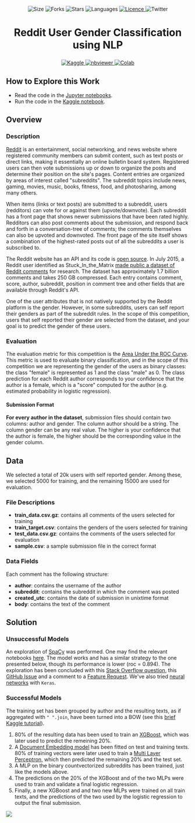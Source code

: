 <!-- Meta-Badges -->
</p>

<p align="center">
    <img alt="Size" src="https://img.shields.io/github/repo-size/InPhyT/RedditTextClassification">
  </a>
  <img alt="Forks" src="https://img.shields.io/github/forks/InPhyT/RedditTextClassification">
  </a>
  <img alt="Stars" src="https://img.shields.io/github/stars/InPhyT/RedditTextClassification">
  </a>
  <img alt="Languages" src="https://img.shields.io/github/languages/count/InPhyT/RedditTextClassification">
  </a>
  <a href="https://github.com/InPhyT/RedditTextClassification/graphs/contributors">
  <img alt="Licence" src="https://img.shields.io/github/license/InPhyT/RedditTextClassification">
  </a>
  <img alt="Twitter" src="https://img.shields.io/twitter/url?url=https%3A%2F%2Fgithub.com%2FInPhyT%2FRedditTextClassification"
  </a>
  
</p>

<!-- Title -->
<h1 align="center">
  Reddit User Gender Classification using NLP 
</h1>

<!-- Subtitle -->
<h3 align="center">
</h3>

<!-- Badges -->
</p>

<p align="center">
  <a href="https://www.kaggle.com/inphyt2020/dataminingchallange">
    <img alt="Kaggle" src="https://kaggle.com/static/images/open-in-kaggle.svg">
  </a>
  <a href="https://nbviewer.jupyter.org/github/InPhyT/DataMiningChallange/">
    <img alt="nbviewer" src="https://github.com/jupyter/design/blob/master/logos/Badges/nbviewer_badge.svg">
  </a>
  <a href="https://colab.research.google.com/github/InPhyT/DataMiningChallange/blob/master">
    <img alt="Colab" src="https://colab.research.google.com/assets/colab-badge.svg">
  </a>
  
</p>

## How to Explore this Work

* Read the code in the [Jupyter notebooks](https://nbviewer.jupyter.org/github/InPhyT/DataMiningChallange/blob/master/Notebooks/notebook.ipynb).
* Run the code in the [Kaggle notebook](https://www.kaggle.com/inphyt2020/dataminingchallange).

## Overview 

### Description

[Reddit](http://www.reddit.com/) is an entertainment, social networking, and news website where registered community members can submit content, such as text posts or direct links, making it essentially an online bulletin board system. Registered users can then vote submissions up or down to organize the posts and determine their position on the site's pages. Content entries are organized by areas of interest called "subreddits". The subreddit topics include news, gaming, movies, music, books, fitness, food, and photosharing, among many others.

When items (links or text posts) are submitted to a subreddit, users (redditors) can vote for or against them (upvote/downvote). Each subreddit has a front page that shows newer submissions that have been rated highly. Redditors can also post comments about the submission, and respond back and forth in a conversation-tree of comments; the comments themselves can also be upvoted and downvoted. The front page of the site itself shows a combination of the highest-rated posts out of all the subreddits a user is subscribed to.

The Reddit website has an API and its code is [open source](https://github.com/reddit/reddit/#apis). In July 2015, a Reddit user identified as Stuck_In_the_Matrix [made public a dataset of Reddit comments](https://www.reddit.com/r/datasets/comments/3bxlg7/i_have_every_publicly_available_reddit_comment) for research. The dataset has approximately 1.7 billion comments and takes 250 GB compressed. Each entry contains comment, score, author, subreddit, position in comment tree and other fields that are available through Reddit's API.

One of the user attributes that is not natively supported by the Reddit platform is the gender. However, in some subreddits, users can self report their genders as part of the subreddit rules. In the scope of this competition, users that self reported their gender are selected from the dataset, and your goal is to predict the gender of these users.

### Evaluation 

The evaluation metric for this competition is the [Area Under the ROC Curve](https://en.wikipedia.org/wiki/Receiver_operating_characteristic). This metric is used to evaluate binary classification, and in the scope of this competition we are representing the gender of the users as binary classes: the class "female" is represented as 1 and the class "male" as 0. The class prediction for each Reddit author corresponds to your confidence that the author is a female, which is a "score" computed for the author (e.g. estimated probability in logistic regression).

#### Submission Format

**For every author in the dataset**, submission files should contain two columns: author and gender. The column author should be a string. The column gender can be any real value. The higher is your confidence that the author is female, the higher should be the corresponding value in the gender column.

## Data 

We selected a total of 20k users with self reported gender. Among these, we selected 5000 for training, and the remaining 15000 are used for evaluation. 

### File Descriptions

* **train_data.csv.gz**: contains all comments of the users selected for training
* **train_target.csv**: contains the genders of the users selected for training
* **test_data.csv.gz**: contains the comments of the users selected for evaluation
* **sample.csv**: a sample submission file in the correct format

### Data Fields

Each comment has the following structure:

* **author**: contains the username of the author
* **subreddit**: contains the subreddit in which the comment was posted
* **created_utc**: contains the date of submission in unixtime format
* **body**: contains the text of the comment

## Solution 

### Unsuccessful Models

An exploration of [SpaCy](https://github.com/explosion/spaCy) was performed. One may find the relevant notebooks [here](https://nbviewer.jupyter.org/github/InPhyT/DataMiningChallange/tree/master/spaCy/). The model works and has a similar strategy to the one presented below, though its performance is lower (roc = 0.894). The exploration has been concluded with this [Stack Overflow question](https://stackoverflow.com/questions/60821793/text-classification-with-spacy-going-beyond-the-basics-to-improve-performance), this [GitHub Issue](https://github.com/explosion/spaCy/issues/5224) and a comment to a [Feature Request](https://github.com/explosion/spaCy/issues/2253#issuecomment-605502320). 
We've also tried [neural networks](https://nbviewer.jupyter.org/github/InPhyT/DataMiningChallange/tree/master/Notebooks/other-attempts/keras-neural-networks) with `Keras`.

### Successful Models

The training set has been grouped by author and the resulting texts, as if aggregated with `" ".join`, have been turned into a BOW (see this [brief Kaggle tutorial](https://www.kaggle.com/matleonard/text-classification#Bag-of-Words)). 

1. 80% of the resulting data has been used to train an [XGBoost](https://www.kaggle.com/alexisbcook/xgboost), which was later used to predict the remeining 20%.  
2. A [Document Embedding model](https://medium.com/wisio/a-gentle-introduction-to-doc2vec-db3e8c0cce5e) has been fitted on test and training texts. 80% of training vectors were later used to train a [Multi Layer Perceptron](https://scikit-learn.org/stable/modules/generated/sklearn.neural_network.MLPClassifier.html), which then predicted the remaining 20% and the test set.
3. A MLP on the binary countvectorized subreddits has been trained, just like the models above. 
4. The predictions on the 20% of the XGBoost and of the two MLPs were used to train and validate a final logistic regression.  
5. Finally, a new XGBoost and and two new MLPs were trained on all train texts, and the predictions of the two used by the logistic regression to output the final submission.  

![](https://github.com/InPhyT/DataMiningChallange/blob/master/images/flow-chart.png)
